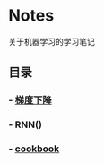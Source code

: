 # Notes
关于机器学习的学习笔记

## 目录
### - [梯度下降](/Notes/梯度下降.md)

### - RNN()

### - [cookbook](/Notes/cookbook.md)


    